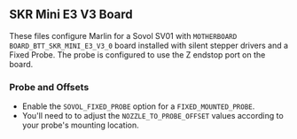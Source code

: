 ## SKR Mini E3 V3 Board

These files configure Marlin for a Sovol SV01 with `MOTHERBOARD BOARD_BTT_SKR_MINI_E3_V3_0` board installed with silent stepper drivers and a Fixed Probe.
The probe is configured to use the Z endstop port on the board.

### Probe and Offsets

- Enable the `SOVOL_FIXED_PROBE` option for a `FIXED_MOUNTED_PROBE`.
- You'll need to to adjust the `NOZZLE_TO_PROBE_OFFSET` values according to your probe's mounting location.

